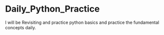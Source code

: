 # Daily_Python_Practice
I will be Revisiting and practice python basics and practice the fundamental concepts daily.
